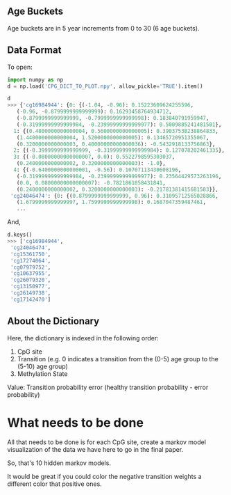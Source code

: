 ## Age Buckets

Age buckets are in 5 year increments from 0 to 30 (6 age buckets).

## Data Format

To open:

```python
import numpy as np
d = np.load('CPG_DICT_TO_PLOT.npy', allow_pickle='TRUE').item()
```

```python
d
>>> {'cg16984944': {0: {(-1.04, -0.96): 0.15223609624255596,
   (-0.96, -0.8799999999999999): 0.16293458764934712,
   (-0.8799999999999999, -0.7999999999999998): 0.183840791959947,
   (-0.31999999999999984, -0.23999999999999977): 0.5009885241481501},
  1: {(0.4800000000000004, 0.5600000000000005): 0.39037538238864833,
   (1.4400000000000004, 1.5200000000000005): 0.13465720951355067,
   (0.3200000000000003, 0.40000000000000036): -0.5432918133756863},
  2: {(-0.3999999999999999, -0.31999999999999984): 0.127078202461335},
  3: {(-0.08000000000000007, 0.0): 0.5522798595303037,
   (0.2400000000000002, 0.3200000000000003): -1.0},
  4: {(-0.6400000000000001, -0.56): 0.10707113430608196,
   (-0.31999999999999984, -0.23999999999999977): 0.23564429573263196,
   (0.0, 0.08000000000000007): -0.7821861858431841,
   (0.2400000000000002, 0.3200000000000003): -0.21781381415681583}},
 'cg24046474': {0: {(0.8799999999999999, 0.96): 0.31095712565028866,
   (1.6799999999999997, 1.7599999999999998): 0.1687047359487461,
   ...
```
And,
```python
d.keys()
>>> ['cg16984944',
 'cg24046474',
 'cg15361750',
 'cg17274064',
 'cg07979752',
 'cg10637955',
 'cg26079320',
 'cg13150977',
 'cg26149738',
 'cg17142470']
```

## About the Dictionary

Here, the dictionary is indexed in the following order:
1. CpG site
2. Transition (e.g. 0 indicates a transition from the (0-5) age group to the (5-10) age group)
3. Methylation State

Value: Transition probability error (healthy transition probability - error probability)

# What needs to be done
All that needs to be done is for each CpG site, create a markov model visualization of the data we have here to go in the final paper.

So, that's 10 hidden markov models.

It would be great if you could color the negative transition weights a different color that positive ones.
